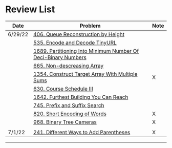 # Review List

| Date    |  Problem                  |  Note  |
| ------  | ------------------------  | ------ |
| 6/29/22 | [406. Queue Reconstruction by Height](https://leetcode.cn/problems/queue-reconstruction-by-height/) |      |
|         | [535. Encode and Decode TinyURL](https://leetcode.cn/problems/encode-and-decode-tinyurl/) |           |
|         | [1689. Partitioning Into Minimum Number Of Deci-Binary Numbers](https://leetcode.cn/problems/partitioning-into-minimum-number-of-deci-binary-numbers/) |        |
|         | [665. Non-descreasing Array](https://leetcode.cn/problems/non-decreasing-array/) |         |
|         | [1354. Construct Target Array With Multiple Sums](https://leetcode.cn/problems/construct-target-array-with-multiple-sums/) |  X     |
|         | [630. Course Schedule III](https://leetcode.cn/problems/course-schedule-iii/) |   |
|         | [1642. Furthest Building You Can Reach](https://leetcode.com/problems/furthest-building-you-can-reach/) |    |
|        | [745. Prefix and Suffix Search](https://leetcode.cn/problems/prefix-and-suffix-search/) |  |
|        | [820. Short Encoding of Words](https://leetcode.cn/problems/short-encoding-of-words/) | X |
|        | [968. Binary Tree Cameras](https://leetcode.cn/problems/binary-tree-cameras/) | X |
| | | |
|7/1/22 | [241. Different Ways to Add Parentheses](https://leetcode.cn/problems/different-ways-to-add-parentheses/)  | X |


---